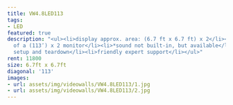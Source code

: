 ```yaml
---
title: VW4.8LED113
tags:
- LED
featured: true
description: "<ul><li>display approx. area: (6.7 ft x 6.7 ft) x 2</li><li>equivalent
  of a (113″) x 2 monitor</li><li>*sound not built-in, but available</li><li>flown</li><li>delivery,
  setup and teardown</li><li>friendly expert support</li></ul>"
rent: 11800
size: 6.7ft x 6.7ft
diagonal: '113'
images:
- url: assets/img/videowalls/VW4.8LED113/1.jpg
- url: assets/img/videowalls/VW4.8LED113/2.jpg
---
```


